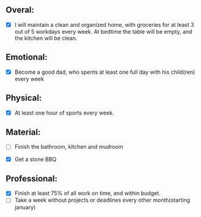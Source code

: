 Overal:
-----------
- [x] I will maintain a clean and organized home, with groceries for at least 3 out of 5 workdays every week. At bedtime the table will be empty, and the kitchen will be clean. 

Emotional:
-----------
- [x] Become a good dad, who spents at least one full day with his child(ren) every week

Physical:
-----------
- [x] At least one hour of sports every week.

Material:
-----------
- [ ] Finish the bathroom, kitchen and mudroom
- [x] Get a stone BBQ


Professional:
-----------
- [x] Finish at least 75% of all work on time, and within budget. 
- [ ] Take a week without projects or deadlines every other month(starting january)
